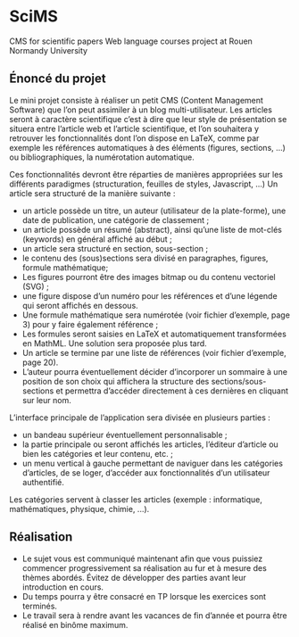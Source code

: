 # SciMS
CMS for scientific papers
Web language courses project at Rouen Normandy University

## Énoncé du projet

Le mini projet consiste à réaliser un petit CMS (Content Management Software) que l’on peut assimiler à un blog multi-utilisateur. Les articles seront à caractère scientifique c’est à dire que leur style de présentation se situera entre l’article web et l’article scientifique, et l’on souhaitera y retrouver les fonctionnalités dont l’on dispose en LaTeX, comme par exemple les références automatiques à des éléments (figures, sections, ...) ou
bibliographiques, la numérotation automatique.

Ces fonctionnalités devront être réparties de manières appropriées sur les différents paradigmes (structuration, feuilles de styles, Javascript, ...) 
Un article sera structuré de la manière suivante :

* un article possède un titre, un auteur (utilisateur de la plate-forme), une date de publication, une catégorie de classement ;
* un article possède un résumé (abstract), ainsi qu’une liste de mot-clés (keywords) en général affiché au début ;
* un article sera structuré en section, sous-section ;
* le contenu des (sous)sections sera divisé en paragraphes, figures, formule mathématique;
* Les figures pourront être des images bitmap ou du contenu vectoriel (SVG) ; 
* une figure dispose d’un numéro pour les références et d’une légende qui seront affichés en dessous.
* Une formule mathématique sera numérotée (voir fichier d’exemple, page 3) pour y faire également référence ;
* Les formules seront saisies en LaTeX et automatiquement transformées en MathML. Une solution sera proposée plus tard.
* Un article se termine par une liste de références (voir fichier d’exemple, page 20).
* L’auteur pourra éventuellement décider d’incorporer un sommaire à une position de son choix qui affichera la structure des sections/sous-sections et permettra d’accéder directement à ces dernières en
cliquant sur leur nom.

L’interface principale de l’application sera divisée en plusieurs parties :
* un bandeau supérieur éventuellement personnalisable ;
* la partie principale ou seront affichés les articles, l’éditeur d’article ou bien les catégories et leur contenu, etc. ;
* un menu vertical à gauche permettant de naviguer dans les catégories d’articles, de se loger, d’accéder aux fonctionnalités d’un utilisateur authentifié.

Les catégories servent à classer les articles (exemple : informatique, mathématiques, physique, chimie, ...).

## Réalisation

* Le sujet vous est communiqué maintenant afin que vous puissiez commencer progressivement sa réalisation au fur et à mesure des thèmes abordés. Évitez de développer des parties avant leur introduction en
cours.
* Du temps pourra y être consacré en TP lorsque les exercices sont terminés.
* Le travail sera à rendre avant les vacances de fin d’année et pourra être réalisé en binôme maximum.


